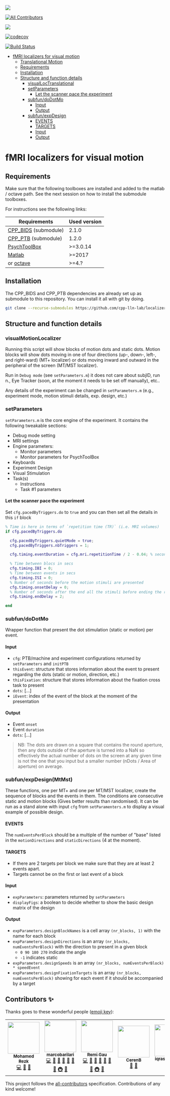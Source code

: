 [![](https://img.shields.io/badge/Octave-CI-blue?logo=Octave&logoColor=white)](https://github.com/cpp-lln-lab/localizer_visual_motion/actions)
<!-- ALL-CONTRIBUTORS-BADGE:START - Do not remove or modify this section -->
[![All Contributors](https://img.shields.io/badge/all_contributors-5-orange.svg?style=flat-square)](#contributors-)
<!-- ALL-CONTRIBUTORS-BADGE:END -->
![](https://github.com/cpp-lln-lab/localizer_visual_motion/workflows/CI/badge.svg)

[![codecov](https://codecov.io/gh/cpp-lln-lab/localizer_visual_motion/branch/master/graph/badge.svg)](https://codecov.io/gh/cpp-lln-lab/localizer_visual_motion)

[![Build Status](https://travis-ci.com/cpp-lln-lab/localizer_visual_motion.svg?branch=master)](https://travis-ci.com/cpp-lln-lab/localizer_visual_motion)

<!-- TOC -->
- [fMRI localizers for visual motion](#fmri-localizers-for-visual-motion)
  - [Translational Motion](#translational-motion)
  - [Requirements](#requirements)
  - [Installation](#installation)
  - [Structure and function details](#structure-and-function-details)
    - [visualLocTranslational](#visualloctranslational)
    - [setParameters](#setparameters)
      - [Let the scanner pace the experiment](#let-the-scanner-pace-the-experiment)
    - [subfun/doDotMo](#subfundodotmo)
      - [Input](#input)
      - [Output](#output)
    - [subfun/expDesign](#subfunexpdesign)
      - [EVENTS](#events)
      - [TARGETS](#targets)
      - [Input](#input-1)
      - [Output](#output-1)
<!-- TOC -->

# fMRI localizers for visual motion

## Requirements

Make sure that the following toolboxes are installed and added to the matlab / octave path. See the next session on how to install the submodule toolboxes.

For instructions see the following links:

| Requirements                                                    | Used version |
| --------------------------------------------------------------- | ------------ |
| [CPP_BIDS](https://github.com/cpp-lln-lab/CPP_BIDS) (submodule) | 2.1.0        |
| [CPP_PTB](https://github.com/cpp-lln-lab/CPP_PTB) (submodule)   | 1.2.0        |
| [PsychToolBox](http://psychtoolbox.org/)                        | >=3.0.14     |
| [Matlab](https://www.mathworks.com/products/matlab.html)        | >=2017       |
| or [octave](https://www.gnu.org/software/octave/)               | >=4.?        |

## Installation

The CPP_BIDS and CPP_PTB dependencies are already set up as submodule to this repository.
You can install it all with git by doing.

```bash
git clone --recurse-submodules https://github.com/cpp-lln-lab/localizer_visual_motion.git
```

## Structure and function details

### visualMotionLocalizer

Running this script will show blocks of motion dots and static dots. Motion blocks will show dots moving in one of four directions (up-, down-, left-, and right-ward) (MT+ localizer) or dots moving inward and outward in the peripheral of the screen (MT/MST localizer).

Run in `Debug mode` (see `setParameters.m`) it does not care about subjID, run n., Eye Tracker (soon, at the moment it needs to be set off manually), etc..

Any details of the experiment can be changed in `setParameters.m` (e.g., experiment mode, motion stimuli details, exp. design, etc.)

### setParameters

`setParameters.m` is the core engine of the experiment. It contains the following tweakable sections:

- Debug mode setting
- MRI settings
- Engine parameters:
  - Monitor parameters
  - Monitor parameters for PsychToolBox
- Keyboards
- Experiment Design
- Visual Stimulation
- Task(s)
  - Instructions
  - Task #1 parameters

#### Let the scanner pace the experiment

Set `cfg.pacedByTriggers.do` to `true` and you can then set all the details in this `if` block

```matlab
% Time is here in terms of `repetition time (TR)` (i.e. MRI volumes)
if cfg.pacedByTriggers.do

  cfg.pacedByTriggers.quietMode = true;
  cfg.pacedByTriggers.nbTriggers = 1;

  cfg.timing.eventDuration = cfg.mri.repetitionTime / 2 - 0.04; % second

  % Time between blocs in secs
  cfg.timing.IBI = 0;
  % Time between events in secs
  cfg.timing.ISI = 0;
  % Number of seconds before the motion stimuli are presented
  cfg.timing.onsetDelay = 0;
  % Number of seconds after the end all the stimuli before ending the run
  cfg.timing.endDelay = 2;

end
```

### subfun/doDotMo

Wrapper function that present the dot stimulation (static or motion) per event.

#### Input

- `cfg`: PTB/machine and experiment configurations returned by `setParameters` and `initPTB`
- `thisEvent`: structure that stores information about the event to present regarding the dots (static or motion, direction, etc.)
- `thisFixation`: structure that stores information about the fixation cross task to present
- `dots`: [...]
- `iEvent`: index of the event of the block at the moment of the presentation

#### Output

- Event `onset`
- Event `duration`
- `dots`: [...]

> NB: The dots are drawn on a square that contains the round aperture, then any dots outside of the aperture is turned into a NaN so effectively the actual number of dots on the screen at any given time is not the one that you input but a smaller number (nDots / Area of aperture) on average.

### subfun/expDesign(MtMst)

These functions, one per MT+ and one per MT/MST localizer, create the sequence of blocks and the events in them. The conditions are consecutive static and motion blocks (Gives better results than randomised). It can be run as a stand alone with input `cfg` from `setParamenters.m` to display a visual example of possible design.

#### EVENTS

The `numEventsPerBlock` should be a multiple of the number of "base" listed in the `motionDirections` and `staticDirections` (4 at the moment).

#### TARGETS

- If there are 2 targets per block we make sure that they are at least 2 events apart.
- Targets cannot be on the first or last event of a block

#### Input

- `expParameters`: parameters returned by `setParameters`
- `displayFigs`: a boolean to decide whether to show the basic design matrix of the design

#### Output

- `expParameters.designBlockNames` is a cell array `(nr_blocks, 1)` with the name for each block
- `expParameters.designDirections` is an array `(nr_blocks, numEventsPerBlock)` with the direction to present in a given block
  - `0 90 180 270` indicate the angle
  - `-1` indicates static
- `expParameters.designSpeeds` is an array `(nr_blocks, numEventsPerBlock) * speedEvent`
- `expParameters.designFixationTargets` is an array `(nr_blocks, numEventsPerBlock)` showing for each event if it should be accompanied by a target

## Contributors ✨

Thanks goes to these wonderful people ([emoji key](https://allcontributors.org/docs/en/emoji-key)):

<!-- ALL-CONTRIBUTORS-LIST:START - Do not remove or modify this section -->
<!-- prettier-ignore-start -->
<!-- markdownlint-disable -->
<table>
  <tr>
    <td align="center"><a href="https://github.com/mohmdrezk"><img src="https://avatars2.githubusercontent.com/u/9597815?v=4?s=100" width="100px;" alt=""/><br /><sub><b>Mohamed Rezk</b></sub></a><br /><a href="https://github.com/cpp-lln-lab/localizer_visual_motion/commits?author=mohmdrezk" title="Code">💻</a> <a href="#design-mohmdrezk" title="Design">🎨</a> <a href="#ideas-mohmdrezk" title="Ideas, Planning, & Feedback">🤔</a></td>
    <td align="center"><a href="https://github.com/marcobarilari"><img src="https://avatars3.githubusercontent.com/u/38101692?v=4?s=100" width="100px;" alt=""/><br /><sub><b>marcobarilari</b></sub></a><br /><a href="https://github.com/cpp-lln-lab/localizer_visual_motion/commits?author=marcobarilari" title="Code">💻</a> <a href="#design-marcobarilari" title="Design">🎨</a> <a href="#ideas-marcobarilari" title="Ideas, Planning, & Feedback">🤔</a> <a href="https://github.com/cpp-lln-lab/localizer_visual_motion/issues?q=author%3Amarcobarilari" title="Bug reports">🐛</a> <a href="#userTesting-marcobarilari" title="User Testing">📓</a> <a href="https://github.com/cpp-lln-lab/localizer_visual_motion/pulls?q=is%3Apr+reviewed-by%3Amarcobarilari" title="Reviewed Pull Requests">👀</a> <a href="#question-marcobarilari" title="Answering Questions">💬</a> <a href="#infra-marcobarilari" title="Infrastructure (Hosting, Build-Tools, etc)">🚇</a> <a href="#maintenance-marcobarilari" title="Maintenance">🚧</a></td>
    <td align="center"><a href="https://remi-gau.github.io/"><img src="https://avatars3.githubusercontent.com/u/6961185?v=4?s=100" width="100px;" alt=""/><br /><sub><b>Remi Gau</b></sub></a><br /><a href="https://github.com/cpp-lln-lab/localizer_visual_motion/commits?author=Remi-Gau" title="Code">💻</a> <a href="#design-Remi-Gau" title="Design">🎨</a> <a href="#ideas-Remi-Gau" title="Ideas, Planning, & Feedback">🤔</a> <a href="https://github.com/cpp-lln-lab/localizer_visual_motion/issues?q=author%3ARemi-Gau" title="Bug reports">🐛</a> <a href="#userTesting-Remi-Gau" title="User Testing">📓</a> <a href="https://github.com/cpp-lln-lab/localizer_visual_motion/pulls?q=is%3Apr+reviewed-by%3ARemi-Gau" title="Reviewed Pull Requests">👀</a> <a href="#question-Remi-Gau" title="Answering Questions">💬</a> <a href="#infra-Remi-Gau" title="Infrastructure (Hosting, Build-Tools, etc)">🚇</a> <a href="#maintenance-Remi-Gau" title="Maintenance">🚧</a></td>
    <td align="center"><a href="https://github.com/CerenB"><img src="https://avatars1.githubusercontent.com/u/10451654?v=4?s=100" width="100px;" alt=""/><br /><sub><b>CerenB</b></sub></a><br /><a href="https://github.com/cpp-lln-lab/localizer_visual_motion/issues?q=author%3ACerenB" title="Bug reports">🐛</a> <a href="#userTesting-CerenB" title="User Testing">📓</a></td>
    <td align="center"><a href="https://github.com/iqrashahzad14"><img src="https://avatars.githubusercontent.com/u/75671348?v=4?s=100" width="100px;" alt=""/><br /><sub><b>iqrashahzad14</b></sub></a><br /><a href="https://github.com/cpp-lln-lab/localizer_visual_motion/commits?author=iqrashahzad14" title="Code">💻</a> <a href="#ideas-iqrashahzad14" title="Ideas, Planning, & Feedback">🤔</a></td>
  </tr>
</table>

<!-- markdownlint-restore -->
<!-- prettier-ignore-end -->

<!-- ALL-CONTRIBUTORS-LIST:END -->

This project follows the [all-contributors](https://github.com/all-contributors/all-contributors) specification. Contributions of any kind welcome!
